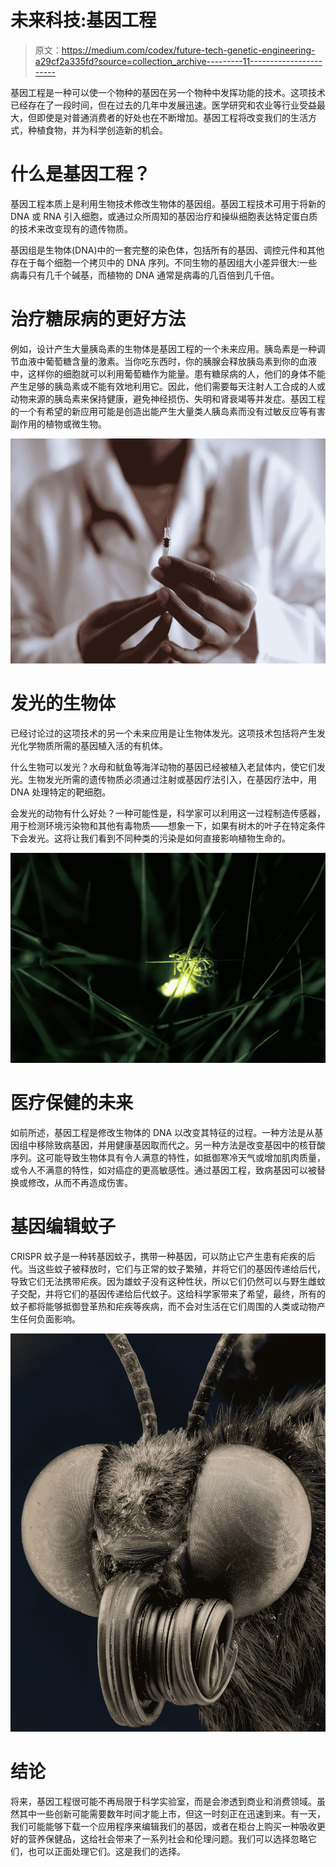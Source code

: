 # 未来科技:基因工程

> 原文：<https://medium.com/codex/future-tech-genetic-engineering-a29cf2a335fd?source=collection_archive---------11----------------------->

基因工程是一种可以使一个物种的基因在另一个物种中发挥功能的技术。这项技术已经存在了一段时间，但在过去的几年中发展迅速。医学研究和农业等行业受益最大，但即使是对普通消费者的好处也在不断增加。基因工程将改变我们的生活方式，种植食物，并为科学创造新的机会。

# 什么是基因工程？

基因工程本质上是利用生物技术修改生物体的基因组。基因工程技术可用于将新的 DNA 或 RNA 引入细胞，或通过众所周知的基因治疗和操纵细胞表达特定蛋白质的技术来改变现有的遗传物质。

基因组是生物体(DNA)中的一套完整的染色体，包括所有的基因、调控元件和其他存在于每个细胞一个拷贝中的 DNA 序列。不同生物的基因组大小差异很大:一些病毒只有几千个碱基，而植物的 DNA 通常是病毒的几百倍到几千倍。

# 治疗糖尿病的更好方法

例如，设计产生大量胰岛素的生物体是基因工程的一个未来应用。胰岛素是一种调节血液中葡萄糖含量的激素。当你吃东西时，你的胰腺会释放胰岛素到你的血液中，这样你的细胞就可以利用葡萄糖作为能量。患有糖尿病的人，他们的身体不能产生足够的胰岛素或不能有效地利用它。因此，他们需要每天注射人工合成的人或动物来源的胰岛素来保持健康，避免神经损伤、失明和肾衰竭等并发症。基因工程的一个有希望的新应用可能是创造出能产生大量类人胰岛素而没有过敏反应等有害副作用的植物或微生物。

![](img/2c0b809e7dbd376befb634258a27a67f.png)

# 发光的生物体

已经讨论过的这项技术的另一个未来应用是让生物体发光。这项技术包括将产生发光化学物质所需的基因植入活的有机体。

什么生物可以发光？水母和鱿鱼等海洋动物的基因已经被植入老鼠体内，使它们发光。生物发光所需的遗传物质必须通过注射或基因疗法引入，在基因疗法中，用 DNA 处理特定的靶细胞。

会发光的动物有什么好处？一种可能性是，科学家可以利用这一过程制造传感器，用于检测环境污染物和其他有毒物质——想象一下，如果有树木的叶子在特定条件下会发光。这将让我们看到不同种类的污染是如何直接影响植物生命的。

![](img/8cd73da6b9165fd3dc87d3ab0edc47f9.png)

# 医疗保健的未来

如前所述，基因工程是修改生物体的 DNA 以改变其特征的过程。一种方法是从基因组中移除致病基因，并用健康基因取而代之。另一种方法是改变基因中的核苷酸序列。这可能导致生物体具有令人满意的特性，如抵御寒冷天气或增加肌肉质量，或令人不满意的特性，如对癌症的更高敏感性。通过基因工程，致病基因可以被替换或修改，从而不再造成伤害。

# 基因编辑蚊子

CRISPR 蚊子是一种转基因蚊子，携带一种基因，可以防止它产生患有疟疾的后代。当这些蚊子被释放时，它们与正常的蚊子繁殖，并将它们的基因传递给后代，导致它们无法携带疟疾。因为雄蚊子没有这种性状，所以它们仍然可以与野生雌蚊子交配，并将它们的基因传递给后代蚊子。这给科学家带来了希望，最终，所有的蚊子都将能够抵御登革热和疟疾等疾病，而不会对生活在它们周围的人类或动物产生任何负面影响。

![](img/f452c1fd2a060d88556a7efe8c1ed718.png)

# 结论

将来，基因工程很可能不再局限于科学实验室，而是会渗透到商业和消费领域。虽然其中一些创新可能需要数年时间才能上市，但这一时刻正在迅速到来。有一天，我们可能能够下载一个应用程序来编辑我们的基因，或者在柜台上购买一种吸收更好的营养保健品，这给社会带来了一系列社会和伦理问题。我们可以选择忽略它们，也可以正面处理它们。这是我们的选择。